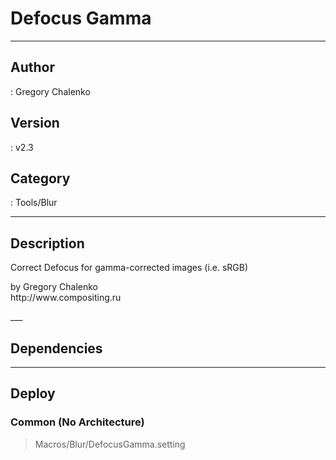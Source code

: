 # Defocus Gamma
___

## Author
 : Gregory Chalenko

## Version
 : v2.3

## Category
 : Tools/Blur
___

## Description
<p>Correct Defocus for gamma-corrected images (i.e. sRGB)</p>

<p>by Gregory Chalenko<br>
http://www.compositing.ru</p>___

## Dependencies


___

## Deploy

### Common (No Architecture)

> Macros/Blur/DefocusGamma.setting  
